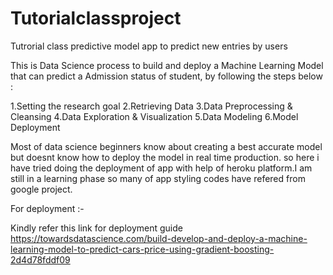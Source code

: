 # Tutorialclassproject
Tutrorial class predictive model app to predict new entries by users


This is Data Science process to build and deploy a Machine Learning Model that can predict a Admission status of student, by following the steps below :

1.Setting the research goal
2.Retrieving Data
3.Data Preprocessing & Cleansing
4.Data Exploration & Visualization
5.Data Modeling
6.Model Deployment

Most of data science beginners know about creating a best accurate model but doesnt know how to deploy the model in real time production.
so here i have tried doing the deployment of app with help of heroku platform.I am still in a learning phase so many of app styling codes have refered from google project.

For deployment :-

Kindly refer this link for deployment guide
https://towardsdatascience.com/build-develop-and-deploy-a-machine-learning-model-to-predict-cars-price-using-gradient-boosting-2d4d78fddf09
